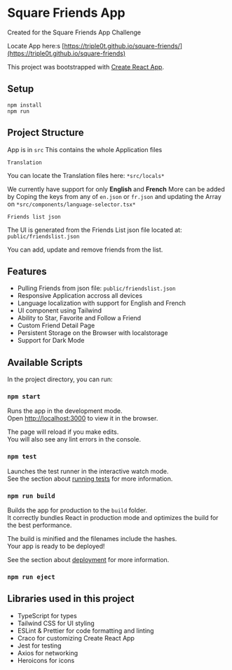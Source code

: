 # Square Friends App

Created for the Square Friends App Challenge

Locate App here:s [https://triple0t.github.io/square-friends/](https://triple0t.github.io/square-friends)

This project was bootstrapped with [Create React App](https://github.com/facebook/create-react-app).

## Setup

```
npm install
npm run
```

## Project Structure

App is in `src`
This contains the whole Application files

`Translation`

You can locate the Translation files here: `*src/locals*`

We currently have support for only **English** and **French**
More can be added by Coping the keys from any of `en.json` or `fr.json` and updating the Array on `*src/components/language-selector.tsx*`

`Friends list json`

The UI is generated from the Friends List json file located at: `public/friendslist.json`

You can add, update and remove friends from the list.

## Features

- Pulling Friends from json file: `public/friendslist.json`
- Responsive Application accross all devices
- Language localization with support for English and French
- UI component using Tailwind
- Ability to Star, Favorite and Follow a Friend
- Custom Friend Detail Page
- Persistent Storage on the Browser with localstorage
- Support for Dark Mode

## Available Scripts

In the project directory, you can run:

### `npm start`

Runs the app in the development mode.\
Open [http://localhost:3000](http://localhost:3000) to view it in the browser.

The page will reload if you make edits.\
You will also see any lint errors in the console.

### `npm test`

Launches the test runner in the interactive watch mode.\
See the section about [running tests](https://facebook.github.io/create-react-app/docs/running-tests) for more information.

### `npm run build`

Builds the app for production to the `build` folder.\
It correctly bundles React in production mode and optimizes the build for the best performance.

The build is minified and the filenames include the hashes.\
Your app is ready to be deployed!

See the section about [deployment](https://facebook.github.io/create-react-app/docs/deployment) for more information.

### `npm run eject`

## Libraries used in this project

- TypeScript for types
- Tailwind CSS for UI styling
- ESLint & Prettier for code formatting and linting
- Craco for customizing Create React App
- Jest for testing
- Axios for networking
- Heroicons for icons
